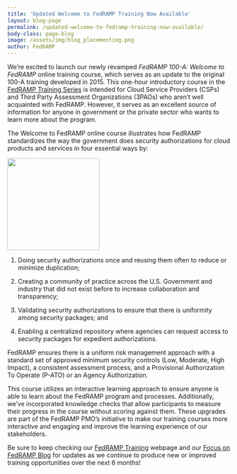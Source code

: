 ```yaml
---
title: 'Updated Welcome to FedRAMP Training Now Available'
layout: blog-page
permalink: /updated-welcome-to-fedramp-training-now-available/
body-class: page-blog
image: /assets/img/blog_placementimg.png
author: FedRAMP
---
```

We’re excited to launch our newly revamped <em>FedRAMP 100-A: Welcome to FedRAMP</em> online training course, which serves as an update to the original 100-A training developed in 2015. This one-hour introductory course in the [FedRAMP Training Series](https://www.fedramp.gov/training/) is intended for Cloud Service Providers (CSPs) and Third Party Assessment Organizations (3PAOs) who aren’t well acquainted with FedRAMP. However, it serves as an excellent source of information for anyone in government or the private sector who wants to learn more about the program.

The Welcome to FedRAMP online course illustrates how FedRAMP standardizes the way the government does security authorizations for cloud products and services in four essential ways by:

<img class="wp-image-67353 alignright" src="https://s3.amazonaws.com/sitesusa/wp-content/uploads/sites/482/2017/07/FedRAMP-icon_and_cover-for-templates_04262017_V1-46.png" alt="" width="208" height="208" />

1. Doing security authorizations once and reusing them often to reduce or minimize duplication;

2. Creating a community of practice across the U.S. Government and industry that did not exist before to increase collaboration and transparency;

3. Validating security authorizations to ensure that there is uniformity among security packages; and

4. Enabling a centralized repository where agencies can request access to security packages for expedient authorizations.


FedRAMP ensures there is a uniform risk management approach with a standard set of approved minimum security controls (Low, Moderate, High Impact), a consistent assessment process, and a Provisional Authorization To Operate (P-ATO) or an Agency Authorization.

This course utilizes an interactive learning approach to ensure anyone is able to learn about the FedRAMP program and processes. Additionally, we’ve incorporated knowledge checks that allow participants to measure their progress in the course without scoring against them. These upgrades are part of the FedRAMP PMO’s initiative to make our training courses more interactive and engaging and improve the learning experience of our stakeholders.

Be sure to keep checking our [FedRAMP Training](https://www.fedramp.gov/training/) webpage and our [Focus on FedRAMP Blog](https://www.fedramp.gov/blog/) for updates as we continue to produce new or improved training opportunities over the next 6 months!
